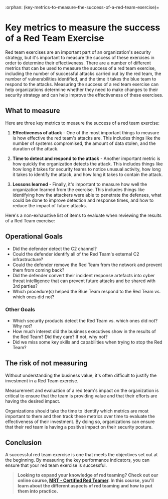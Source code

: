 :orphan:
(key-metrics-to-measure-the-success-of-a-red-team-exercise)=

# Key metrics to measure the success of a Red Team Exercise

Red team exercises are an important part of an organization's security strategy, but it's important to measure the success of these exercises in order to determine their effectiveness. There are a number of different metrics that can be used to measure the success of a red team exercise, including the number of successful attacks carried out by the red team, the number of vulnerabilities identified, and the time it takes the blue team to respond to the attacks. Measuring the success of a red team exercise can help organizations determine whether they need to make changes to their security strategy and can help improve the effectiveness of these exercises.

## What to measure

Here are three key metrics to measure the success of a red team exercise:

1. **Effectiveness of attack** - One of the most important things to measure is how effective the red team's attacks are. This includes things like the number of systems compromised, the amount of data stolen, and the duration of the attack.

2. **Time to detect and respond to the attack** - Another important metric is how quickly the organization detects the attack. This includes things like how long it takes for security teams to notice unusual activity, how long it takes to identify the attack, and how long it takes to contain the attack.

3. **Lessons learned** - Finally, it's important to measure how well the organization learned from the exercise. This includes things like identifying how the attackers were able to penetrate the defenses, what could be done to improve detection and response times, and how to reduce the impact of future attacks.

Here's a non-exhaustive list of items to evaluate when reviewing the results of a Red Team exercise:

## Operational Goals

- Did the defender detect the C2 channel?
- Could the defender identify all of the Red Team's external C2 infrastructure?
- Could the defender remove the Red Team from the network and prevent them from coming back?
- Did the defender convert their incident response artefacts into cyber threat intelligence that can prevent future attacks and be shared with 3rd parties?
- Which procedure(s) helped the Blue Team respond to the Red Team vs. which ones did not?

### Other Goals

- Which security products detect the Red Team vs. which ones did not? Why not?
- How much interest did the business executives show in the results of the Red Team? Did they care? If not, why not?
- Did we miss some key skills and capabilities when trying to stop the Red Team?

## The risk of not measuring

Without understanding the business value, it's often difficult to justify the investment in a Red Team exercise.

Measurement and evaluation of a red team's impact on the organization is critical to ensure that the team is providing value and that their efforts are having the desired impact.

Organizations should take the time to identify which metrics are most important to them and then track these metrics over time to evaluate the effectiveness of their investment. By doing so, organizations can ensure that their red team is having a positive impact on their security posture.

## Conclusion

A successful red team exercise is one that meets the objectives set out at the beginning. By measuring the key performance indicators, you can ensure that your red team exercise is successful.

> **Looking to expand your knowledge of red teaming? Check out our online course, [MRT - Certified Red Teamer](https://www.mosse-institute.com/certifications/mrt-certified-red-teamer.html). In this course, you'll learn about the different aspects of red teaming and how to put them into practice.**
